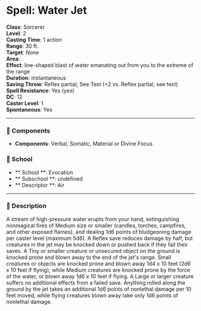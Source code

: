 
# Spell: Water Jet
**Class**: Sorcerer  
**Level**: 2  
**Casting Time**: 1 action  
**Range**: 30 ft.  
**Target**: _None_  
**Area**:   
**Effect**: line-shaped blast of water emanating out from you to the extreme of the range  
**Duration**: instantaneous  
**Saving Throw**: Reflex partial, See Text (+2 vs. Reflex partial, see text)  
**Spell Resistance**: Yes (yes)  
**DC**: 12  
**Caster Level**: 1  
**Spontaneous**: Yes

---

### 🔮 Components
- **Components**: Verbal, Somatic, Material or Divine Focus

### 🏫 School
- ** School **: Evocation
- ** Subschool **: undefined
- ** Descriptor **: Air
---

### 📜 Description
A stream of high-pressure water erupts from your hand, extinguishing nonmagical fires of Medium size or smaller (candles, torches, campfires, and other exposed flames), and dealing 1d6 points of bludgeoning damage per caster level (maximum 5d6). A Reflex save reduces damage by half, but creatures in the jet may be knocked down or pushed back if they fail their saves. A Tiny or smaller creature or unsecured object on the ground is knocked prone and blown away to the end of the jet's range. Small creatures or objects are knocked prone and blown away 1d4 x 10 feet (2d6 x 10 feet if flying), while Medium creatures are knocked prone by the force of the water, or blown away 1d6 x 10 feet if flying. A Large or larger creature suffers no additional effects from a failed save. Anything rolled along the ground by the jet takes an additional 1d6 points of nonlethal damage per 10 feet moved, while flying creatures blown away take only 1d6 points of nonlethal damage.
